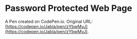 # Password Protected Web Page

A Pen created on CodePen.io. Original URL: [https://codepen.io/Jabla/pen/zYbwMvJ](https://codepen.io/Jabla/pen/zYbwMvJ).

